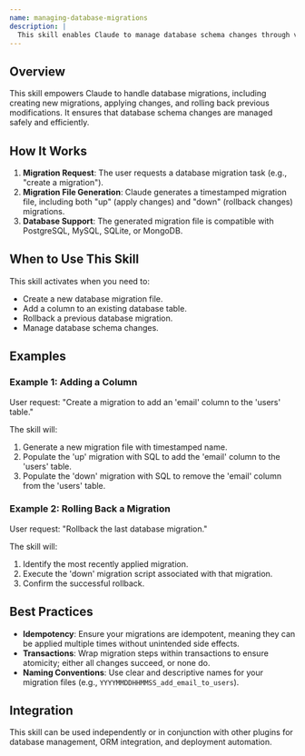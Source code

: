 ```yaml
---
name: managing-database-migrations
description: |
  This skill enables Claude to manage database schema changes through version-controlled migrations. It is activated when the user requests to create, apply, or rollback database migrations. The skill supports generating timestamped migration files with both up and down migrations for PostgreSQL, MySQL, SQLite, and MongoDB. It helps in tracking schema evolution and ensuring safe database modifications. Use this skill when the user mentions "database migration", "schema change", "add column", "rollback migration", or "create migration".
---
```


## Overview

This skill empowers Claude to handle database migrations, including creating new migrations, applying changes, and rolling back previous modifications. It ensures that database schema changes are managed safely and efficiently.

## How It Works

1. **Migration Request**: The user requests a database migration task (e.g., "create a migration").
2. **Migration File Generation**: Claude generates a timestamped migration file, including both "up" (apply changes) and "down" (rollback changes) migrations.
3. **Database Support**: The generated migration file is compatible with PostgreSQL, MySQL, SQLite, or MongoDB.

## When to Use This Skill

This skill activates when you need to:
- Create a new database migration file.
- Add a column to an existing database table.
- Rollback a previous database migration.
- Manage database schema changes.

## Examples

### Example 1: Adding a Column

User request: "Create a migration to add an 'email' column to the 'users' table."

The skill will:
1. Generate a new migration file with timestamped name.
2. Populate the 'up' migration with SQL to add the 'email' column to the 'users' table.
3. Populate the 'down' migration with SQL to remove the 'email' column from the 'users' table.

### Example 2: Rolling Back a Migration

User request: "Rollback the last database migration."

The skill will:
1. Identify the most recently applied migration.
2. Execute the 'down' migration script associated with that migration.
3. Confirm the successful rollback.

## Best Practices

- **Idempotency**: Ensure your migrations are idempotent, meaning they can be applied multiple times without unintended side effects.
- **Transactions**: Wrap migration steps within transactions to ensure atomicity; either all changes succeed, or none do.
- **Naming Conventions**: Use clear and descriptive names for your migration files (e.g., `YYYYMMDDHHMMSS_add_email_to_users`).

## Integration

This skill can be used independently or in conjunction with other plugins for database management, ORM integration, and deployment automation.